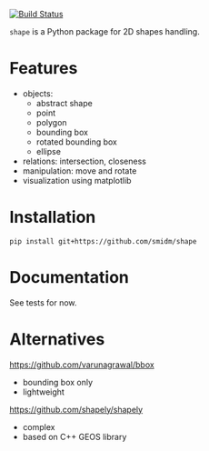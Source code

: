 [![Build Status](https://travis-ci.com/smidm/shape.svg?branch=main)](https://travis-ci.com/smidm/shape)

`shape` is a Python package for 2D shapes handling.

# Features

- objects: 
  - abstract shape
  - point
  - polygon
  - bounding box
  - rotated bounding box
  - ellipse
- relations: intersection, closeness
- manipulation: move and rotate
- visualization using matplotlib

# Installation

`pip install git+https://github.com/smidm/shape`

# Documentation

See tests for now.

# Alternatives

https://github.com/varunagrawal/bbox
- bounding box only
- lightweight

https://github.com/shapely/shapely
- complex
- based on C++ GEOS library
